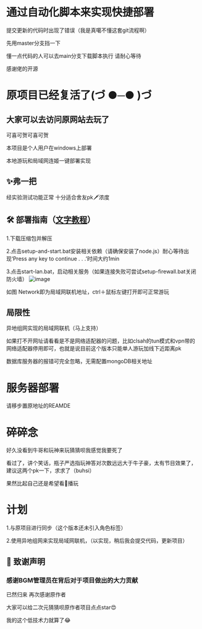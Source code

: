 # 通过自动化脚本来实现快捷部署
提交更新的代码时出现了错误（我是真噶不懂这套git流程啊）

先用master分支挡一下

懂一点代码的人可以去main分支下载脚本执行
请耐心等待



感谢佬的开源
# 原项目已经复活了(づ ●─● )づ

## 大家可以去访问原网站去玩了

可喜可贺可喜可贺

本项目是个人用户在windows上部署

本地游玩和局域网连姬一键部署实现

## ✨弗一把
经实验测试功能正常
十分适合舍友pk🗡浓度





## 🛠️ 部署指南（[文字教程](https://github.com/czjun/anime-character-guessr/blob/master/%E6%96%87%E5%AD%97%E6%95%99%E7%A8%8B.txt)）
1.下载压缩包并解压

2.点击setup-and-start.bat安装相关依赖（请确保安装了node.js）耐心等待出现‘Press any key to continue . . .’时间大约1min

3.点击start-lan.bat，启动相关服务（如果连接失败可尝试setup-firewall.bat关闭防火墙）
![image](https://github.com/user-attachments/assets/441968cd-34a5-4a3e-94a3-68eb1b7501a8)

如图 Network即为局域网联机地址，ctrl＋鼠标左键打开即可正常游玩

## 局限性
异地组网实现的局域网联机（马上支持）

如果打不开网址请看看是不是网络适配器的问题，比如clsah的tun模式和vpn带的网络适配器停用即可，也就是说目前这个版本只能单人游玩加线下近距离pk

数据库服务器的报错可完全忽略，无需配置mongoDB相关地址

# 服务器部署
请移步置原地址的REAMDE

# 碎碎念
好久没看到牛哥和玩神来玩猜猜呗我感觉我要死了

看过了，讲个笑话，瓶子严选指玩神答对次数远远大于牛子豪，太有节目效果了，建议这两个pk一下，求求了（buhsi）

果然比起自己还是希望看🐖播玩




# 计划
1.与原项目进行同步（这个版本还未引入角色标签）

2.使用异地组网来实现局域网联机，（以实现，稍后我会提交代码，更新项目）



## 🙏 致谢声明
### 感谢BGM管理员在背后对于项目做出的大力贡献
已然归来
再次感谢原作者

大家可以给二次元猜猜呗原作者项目点点star😍

我的这个低技术力就算了😂
